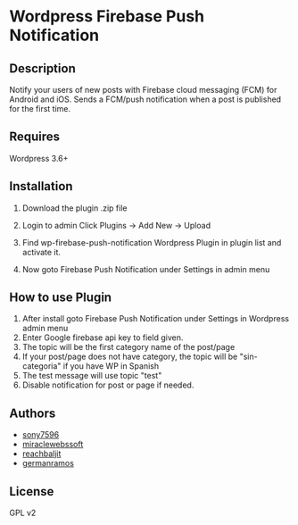 ﻿# Wordpress Firebase Push Notification

## Description

 Notify your users of new posts with Firebase cloud messaging (FCM) for Android and iOS. Sends a FCM/push notification when a post is published for the first time.


## Requires

Wordpress 3.6+


## Installation

1. Download the plugin .zip file

2. Login to admin Click Plugins -> Add New -> Upload

3. Find wp-firebase-push-notification Wordpress Plugin in plugin list and activate it.

4. Now goto Firebase Push Notification under Settings in admin menu


## How to use Plugin

1. After install goto Firebase Push Notification under Settings in Wordpress admin menu
2. Enter Google firebase api key to field given.
3. The topic will be the first category name of the post/page
4. If your post/page does not have category, the topic will be "sin-categoria" if you have WP in Spanish
5. The test message will use topic "test"
6. Disable notification for post or page if needed.

## Authors

* [sony7596](https://profiles.wordpress.org/sony7596)
* [miraclewebssoft](https://profiles.wordpress.org/miraclewebssoft)
* [reachbaljit](https://profiles.wordpress.org/reachbaljit)
* [germanramos](https://github.com/germanramos/wp-firebase-push-notification)

## License

GPL v2
